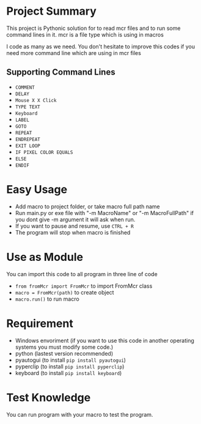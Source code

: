 # Project Summary
This project is Pythonic solution for to read mcr files and to run some command lines in it. mcr is a file type which is using in macros

I code as many as we need. You don't hesitate to improve this codes if you need more command line which are using in mcr files


## Supporting Command Lines
- `COMMENT`
- `DELAY`
- `Mouse X X Click`
- `TYPE TEXT`
- `Keyboard`
- `LABEL`
- `GOTO`
- `REPEAT`
- `ENDREPEAT`
- `EXIT LOOP`
- `IF PIXEL COLOR EQUALS`
- `ELSE`
- `ENDIF`


# Easy Usage
- Add macro to project folder, or take macro full path name
- Run main.py or exe file with "-m MacroName" or "-m MacroFullPath" if you dont give -m argument it will ask when run.
- If you want to pause and resume, use `CTRL + R`
- The program will stop when macro is finished  


# Use as Module
You can import this code to all program in three line of code 

- `from fromMcr import FromMcr` to import FromMcr class
- `macro = FromMcr(path)` to create object 
- `macro.run()` to run macro 


# Requirement
- Windows envoriment (if you want to use this code in another operating systems you must modify some code.)
- python (lastest version recommended)
- pyautogui (to install `pip install pyautogui`)
- pyperclip (to install `pip install pyperclip`)
- keyboard (to install `pip install keyboard`)


# Test Knowledge
You can run program with your macro to test the program.
